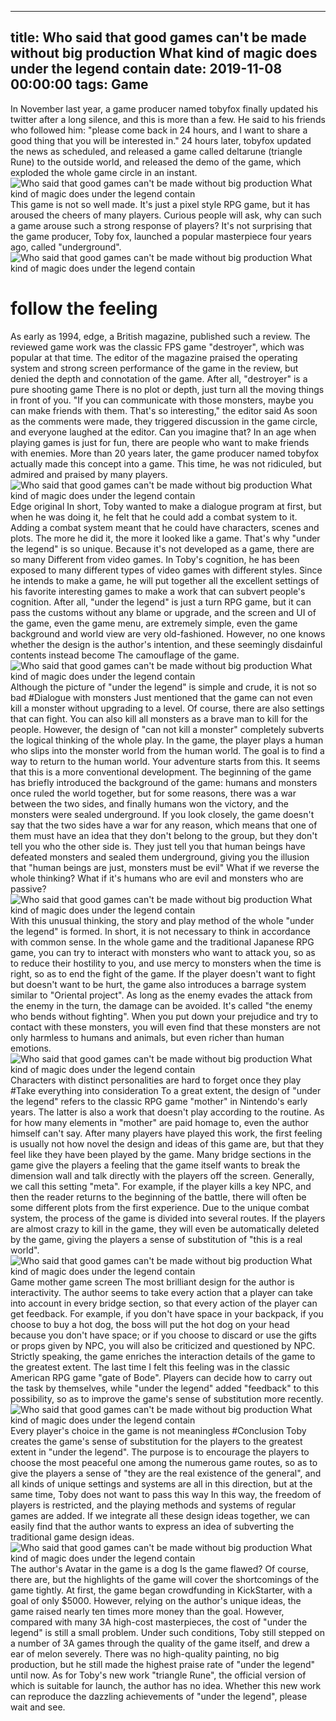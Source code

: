 
---
title: Who said that good games can't be made without big production What kind of magic does under the legend contain
date: 2019-11-08 00:00:00
tags:  Game
---
In November last year, a game producer named tobyfox finally updated his twitter after a long silence, and this is more than a few. He said to his friends who followed him: "please come back in 24 hours, and I want to share a good thing that you will be interested in." 24 hours later, tobyfox updated the news as scheduled, and released a game called deltarune (triangle Rune) to the outside world, and released the demo of the game, which exploded the whole game circle in an instant.
![Who said that good games can't be made without big production What kind of magic does under the legend contain](32fdf6c6aa02411eb4f9ccfeb6cbaef8.jpg)
This game is not so well made. It's just a pixel style RPG game, but it has aroused the cheers of many players. Curious people will ask, why can such a game arouse such a strong response of players? It's not surprising that the game producer, Toby fox, launched a popular masterpiece four years ago, called "underground".
![Who said that good games can't be made without big production What kind of magic does under the legend contain](789cb9f58374495f95e2e6469a9aa52d.jpg)
#  follow the feeling
As early as 1994, edge, a British magazine, published such a review. The reviewed game work was the classic FPS game "destroyer", which was popular at that time. The editor of the magazine praised the operating system and strong screen performance of the game in the review, but denied the depth and connotation of the game. After all, "destroyer" is a pure shooting game There is no plot or depth, just turn all the moving things in front of you. "If you can communicate with those monsters, maybe you can make friends with them. That's so interesting," the editor said As soon as the comments were made, they triggered discussion in the game circle, and everyone laughed at the editor. Can you imagine that? In an age when playing games is just for fun, there are people who want to make friends with enemies. More than 20 years later, the game producer named tobyfox actually made this concept into a game. This time, he was not ridiculed, but admired and praised by many players.
![Who said that good games can't be made without big production What kind of magic does under the legend contain](e71b6f77c2014dc19bd56f728199ab1a.jpg)
Edge original
In short, Toby wanted to make a dialogue program at first, but when he was doing it, he felt that he could add a combat system to it. Adding a combat system meant that he could have characters, scenes and plots. The more he did it, the more it looked like a game. That's why "under the legend" is so unique. Because it's not developed as a game, there are so many Different from video games. In Toby's cognition, he has been exposed to many different types of video games with different styles. Since he intends to make a game, he will put together all the excellent settings of his favorite interesting games to make a work that can subvert people's cognition.
After all, "under the legend" is just a turn RPG game, but it can pass the customs without any blame or upgrade, and the screen and UI of the game, even the game menu, are extremely simple, even the game background and world view are very old-fashioned. However, no one knows whether the design is the author's intention, and these seemingly disdainful contents instead become The camouflage of the game.
![Who said that good games can't be made without big production What kind of magic does under the legend contain](c947afc8adfc44268f4b7537f4679ec3.jpg)
Although the picture of "under the legend" is simple and crude, it is not so bad
#Dialogue with monsters
Just mentioned that the game can not even kill a monster without upgrading to a level. Of course, there are also settings that can fight. You can also kill all monsters as a brave man to kill for the people. However, the design of "can not kill a monster" completely subverts the logical thinking of the whole play. In the game, the player plays a human who slips into the monster world from the human world. The goal is to find a way to return to the human world. Your adventure starts from this. It seems that this is a more conventional development.
The beginning of the game has briefly introduced the background of the game: humans and monsters once ruled the world together, but for some reasons, there was a war between the two sides, and finally humans won the victory, and the monsters were sealed underground. If you look closely, the game doesn't say that the two sides have a war for any reason, which means that one of them must have an idea that they don't belong to the group, but they don't tell you who the other side is. They just tell you that human beings have defeated monsters and sealed them underground, giving you the illusion that "human beings are just, monsters must be evil" What if we reverse the whole thinking? What if it's humans who are evil and monsters who are passive?
![Who said that good games can't be made without big production What kind of magic does under the legend contain](47293ba5e48e495bb7c82302d11ba591.jpg)
With this unusual thinking, the story and play method of the whole "under the legend" is formed. In short, it is not necessary to think in accordance with common sense. In the whole game and the traditional Japanese RPG game, you can try to interact with monsters who want to attack you, so as to reduce their hostility to you, and use mercy to monsters when the time is right, so as to end the fight of the game. If the player doesn't want to fight but doesn't want to be hurt, the game also introduces a barrage system similar to "Oriental project". As long as the enemy evades the attack from the enemy in the turn, the damage can be avoided. It's called "the enemy who bends without fighting". When you put down your prejudice and try to contact with these monsters, you will even find that these monsters are not only harmless to humans and animals, but even richer than human emotions.
![Who said that good games can't be made without big production What kind of magic does under the legend contain](9615a75143f748b1b5134cd095cd9a31.jpg)
Characters with distinct personalities are hard to forget once they play
#Take everything into consideration
To a great extent, the design of "under the legend" refers to the classic RPG game "mother" in Nintendo's early years. The latter is also a work that doesn't play according to the routine. As for how many elements in "mother" are paid homage to, even the author himself can't say. After many players have played this work, the first feeling is usually not how novel the design and ideas of this game are, but that they feel like they have been played by the game.
Many bridge sections in the game give the players a feeling that the game itself wants to break the dimension wall and talk directly with the players off the screen. Generally, we call this setting "meta". For example, if the player kills a key NPC, and then the reader returns to the beginning of the battle, there will often be some different plots from the first experience. Due to the unique combat system, the process of the game is divided into several routes. If the players are almost crazy to kill in the game, they will even be automatically deleted by the game, giving the players a sense of substitution of "this is a real world".
![Who said that good games can't be made without big production What kind of magic does under the legend contain](843bd85a92cd4bc287d9f2dafc66a809.jpg)
Game mother game screen
The most brilliant design for the author is interactivity. The author seems to take every action that a player can take into account in every bridge section, so that every action of the player can get feedback. For example, if you don't have space in your backpack, if you choose to buy a hot dog, the boss will put the hot dog on your head because you don't have space; or if you choose to discard or use the gifts or props given by NPC, you will also be criticized and questioned by NPC. Strictly speaking, the game enriches the interaction details of the game to the greatest extent. The last time I felt this feeling was in the classic American RPG game "gate of Bode". Players can decide how to carry out the task by themselves, while "under the legend" added "feedback" to this possibility, so as to improve the game's sense of substitution more recently.
![Who said that good games can't be made without big production What kind of magic does under the legend contain](011c447776024e6cbd71487237dc9174.jpg)
Every player's choice in the game is not meaningless
#Conclusion
Toby creates the game's sense of substitution for the players to the greatest extent in "under the legend". The purpose is to encourage the players to choose the most peaceful one among the numerous game routes, so as to give the players a sense of "they are the real existence of the general", and all kinds of unique settings and systems are all in this direction, but at the same time, Toby does not want to pass this way In this way, the freedom of players is restricted, and the playing methods and systems of regular games are added. If we integrate all these design ideas together, we can easily find that the author wants to express an idea of subverting the traditional game design ideas.
![Who said that good games can't be made without big production What kind of magic does under the legend contain](7cbb85c9deb84d71a5916aea57f2e351.jpg)
The author's Avatar in the game is a dog
Is the game flawed? Of course, there are, but the highlights of the game will cover the shortcomings of the game tightly. At first, the game began crowdfunding in KickStarter, with a goal of only $5000. However, relying on the author's unique ideas, the game raised nearly ten times more money than the goal. However, compared with many 3A high-cost masterpieces, the cost of "under the legend" is still a small problem. Under such conditions, Toby still stepped on a number of 3A games through the quality of the game itself, and drew a ear of melon severely. There was no high-quality painting, no big production, but he still made the highest praise rate of "under the legend" until now. As for Toby's new work "triangle Rune", the official version of which is suitable for launch, the author has no idea. Whether this new work can reproduce the dazzling achievements of "under the legend", please wait and see.